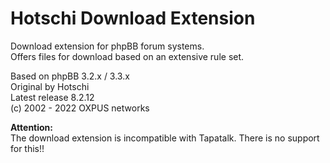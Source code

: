 # Hotschi Download Extension

Download extension for phpBB forum systems.<br />
Offers files for download based on an extensive rule set.

Based on phpBB 3.2.x / 3.3.x<br />
Original by Hotschi<br />
Latest release 8.2.12<br />
(c) 2002 - 2022 OXPUS networks


**Attention:**<br />
The download extension is incompatible with Tapatalk. There is no support for this!!
